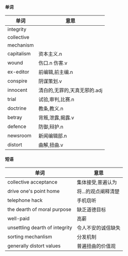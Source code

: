 #### 单词
|单词|意思|
|---|---|
|integrity||
|collective||
|mechanism||
|capitalism|资本主义.n|
|wound|伤口.n 伤害.v|
|ex-editor|前编辑,前主编.n|
|conspire|阴谋策划.v|
|innocent|清白的,无罪的,天真无邪的.adj|
|trial|试验,审判,比赛.n|
|doctrine|教条,教义.n|
|betray|背叛,泄露,揭露.v|
|defence|防御,辩护.n|
|newsroom|新闻编辑部.n|
|distort|曲解,扭曲.v|

#### 短语
|单词|意思|
|---|---|
|collective acceptance|集体接受,普遍认为|
|drive one's point home|将...的观点阐释清楚|
|telephone hack|手机窃听|
|the dearth of moral purpose|缺乏道德目标|
|well-paid|高薪|
|unsettling dearth of integrity|令人不安的诚信缺失|
|sorting mechanlism|分发机制|
|generally distort values|普遍扭曲的价值观|